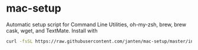 # mac-setup
Automatic setup script for Command Line Utilities, oh-my-zsh, brew, brew cask, wget, and TextMate. Install with
```bash
curl -fsSL https://raw.githubusercontent.com/janten/mac-setup/master/install.sh | /bin/bash
```
